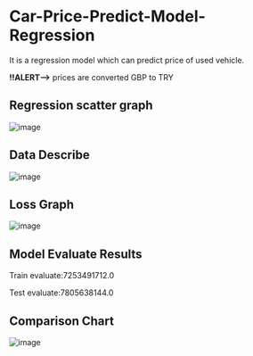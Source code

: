 # Car-Price-Predict-Model-Regression
It is a regression model which can predict price of used vehicle.

**!!ALERT-->** prices are converted GBP to TRY

## Regression scatter graph

![image](https://user-images.githubusercontent.com/94220642/158058840-072721e2-9ffa-42d7-8613-44f11c02b27a.png)

## Data Describe

![image](https://user-images.githubusercontent.com/94220642/158058996-e94fc900-5de4-4b7f-8ff2-8fe46f2f0830.png)


## Loss Graph

![image](https://user-images.githubusercontent.com/94220642/158058894-3812a615-c790-4054-a250-5eeac6a90f2c.png)

## Model Evaluate Results

Train evaluate:7253491712.0

Test evaluate:7805638144.0

## Comparison Chart

![image](https://user-images.githubusercontent.com/94220642/158058944-1d837aef-633d-45f0-86a2-72c7f4bb85d8.png)
